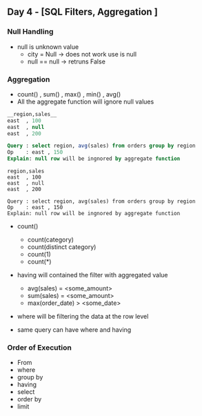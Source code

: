 <!-- This is a comment -->


## Day 4 - [SQL Filters, Aggregation ]

### Null Handling
- null is unknown value 
    - city = Null -> does not work use is null
    - null == null -> retruns False  
### Aggregation 
- count() , sum() , max() , min() , avg()
- All the aggregate function will ignore null values 

```sql
__region,sales__
east  , 100
east  , null
east  , 200

Query : select region, avg(sales) from orders group by region 
Op    : east , 150
Explain: null row will be ingnored by aggregate function 
```

```
region,sales
east  , 100
east  , null
east  , 200

Query : select region, avg(sales) from orders group by region 
Op    : east , 150
Explain: null row will be ingnored by aggregate function 
```
- count()
    - count(category)
    - count(distinct category)
    - count(1) 
    - count(*)

- having will contained the filter with aggregated value 
    - avg(sales) = <some_amount>
    - sum(sales) = <some_amount>
    - max(order_date) > <some_date>
- where will be filtering the data at the row level
- same query can have where and having 

### Order of Execution 
- From 
- where 
- group by 
- having 
- select 
- order by 
- limit